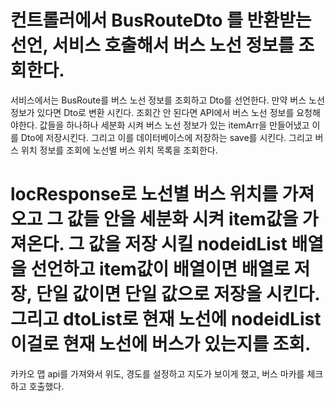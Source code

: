 컨트롤러에서 BusRouteDto 를 반환받는 선언, 서비스 호출해서 버스 노선 정보를 조회한다.
====================================================================
서비스에서는 BusRoute를 버스 노선 정보를 조회하고 Dto를 선언한다.
만약 버스 노선 정보가 있다면 Dto로 변환 시킨다.
조회간 안 된다면 API에서 버스 노선 정보를 요청해야한다.
값들을 하나하나 세분화 시켜 버스 노선 정보가 있는 itemArr을 만들어냈고 
이를 Dto에 저장시킨다.
그리고 이를 데이터베이스에 저장하는 save를 시킨다.
그리고 버스 위치 정보를 조회에 노선별 버스 위치 목록을 조회한다.

locResponse로 노선별 버스 위치를 가져오고 그 값들 안을 세분화 시켜 item값을 가져온다.
그 값을 저장 시킬 nodeidList 배열을 선언하고 
item값이 배열이면 배열로 저장, 단일 값이면 단일 값으로 저장을 시킨다.
그리고 dtoList로 현재 노선에 nodeidList 이걸로 현재 노선에 버스가 있는지를 조회.
========================================
카카오 맵 api를 가져와서 위도, 경도를 설정하고 지도가 보이게 했고, 버스 마카를 체크하고 호출했다.
